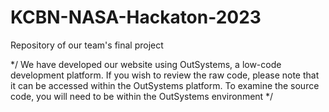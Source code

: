 # KCBN-NASA-Hackaton-2023
Repository of our team's final project

*/
We have developed our website using OutSystems, a low-code development platform. If you wish to review the raw code, please note that it can be accessed within the OutSystems platform. To examine the source code, you will need to be within the OutSystems environment
 */
